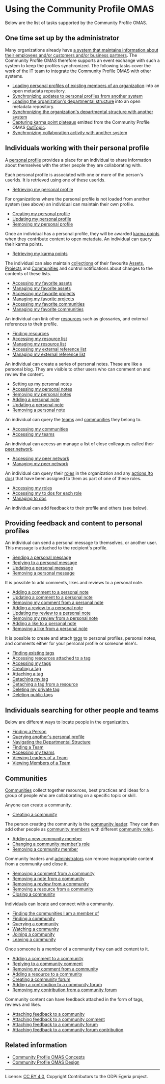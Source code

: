<!-- SPDX-License-Identifier: CC-BY-4.0 -->
<!-- Copyright Contributors to the ODPi Egeria project. -->

# Using the Community Profile OMAS

Below are the list of tasks supported by the Community Profile OMAS.

## One time set up by the administrator

Many organizations already have [a system that maintains information about their employees
and/or customers and/or business partners](../../../docs/concepts/server-capabilities/master-data-manager.md).
The Community Profile OMAS therefore supports an event exchange with such a system
to keep the profiles synchronized. 
The following tasks cover the work of the IT team to integrate the Community Profile
OMAS with other systems.

* [Loading personal profiles of existing members of an organization](loading-personal-profiles.md)
  into an open metadata repository.
* [Synchronizing updates to personal profiles from another system](synchronizing-personal-profiles.md)
* [Loading the organization's departmental structure](loading-departmental-structure.md)
  into an open metadata repository.
* [Synchronizing the organization's departmental structure with another system](synchronizing-departmental-structure.md)
* [Capturing karma point plateaus](capturing-karma-point-plateaus.md)
  emitted from the Community Profile OMAS [OutTopic](../../../docs/concepts/client-server/out-topic.md).
* [Synchronizing collaboration activity with another system](synchronizing-collaboration-activity.md)


## Individuals working with their personal profile

A [personal profile](../concepts/personal-profile.md) provides a place for
an individual to share information about themselves
with the other people they are collaborating with.

Each personal profile is associated with one or more of the person's userIds.
It is retrieved using one of these userIds.

* [Retrieving my personal profile](retrieving-my-personal-profile.md)

For organizations where the personal profile is not loaded from another system (see above)
an individual can maintain their own profile.

* [Creating my personal profile](creating-my-personal-profile.md)
* [Updating my personal profile](updating-my-personal-profile.md)
* [Removing my personal profile](removing-my-personal-profile.md)

Once an individual has a personal profile, they will be awarded [karma points](../concepts/karma-point.md)
when they contribute content to open metadata.  An individual can query their karma points.

* [Retrieving my karma points](retrieving-my-karma-points.md)

The individual can also maintain [collections](../concepts/favorite-things-collection.md) of their
favourite [Assets](../../../docs/concepts/assets), [Projects](../../../docs/concepts/projects)
and [Communities](../concepts/community.md) and control notifications
about changes to the contents of these lists.

* [Accessing my favorite assets](accessing-my-favorite-assets.md)
* [Managing my favorite assets](managing-my-favorite-assets.md)
* [Accessing my favorite projects](accessing-my-favorite-projects.md)
* [Managing my favorite projects](managing-my-favorite-projects.md)
* [Accessing my favorite communities](accessing-my-favorite-communities.md)
* [Managing my favorite communities](managing-my-favorite-communities.md)

An individual can link other [resources](../concepts/useful-resource.md) such as glossaries, and external references to their profile.

* [Finding resources](finding-a-resource.md)
* [Accessing my resource list](accessing-my-resource-list.md)
* [Managing my resource list](managing-my-resource-list.md)
* [Accessing my external reference list](accessing-my-external-references.md)
* [Managing my external reference list](managing-my-external-references.md)

An individual can create a series of personal notes.  These are like a personal blog.
They are visible to other users who can comment on and review the content.

* [Setting up my personal notes](setting-up-my-personal-notes.md)
* [Accessing my personal notes](accessing-my-personal-notes.md)
* [Removing my personal notes](removing-my-personal-notes.md)
* [Adding a personal note](adding-a-personal-note.md)
* [Updating a personal note](updating-a-personal-note.md)
* [Removing a personal note](removing-a-personal-note.md)

An individual can query the [teams](../../../docs/concepts/organizations/team.md) and
[communities](../concepts/community.md) they belong to.

* [Accessing my communities](accessing-my-communities.md)
* [Accessing my teams](accessing-my-teams.md)

An individual can access an manage a list of close colleagues
called their [peer network](../concepts/peer-network.md).

* [Accessing my peer network](../scenarios/accessing-my-peer-network.md)
* [Managing my peer network](../scenarios/managing-my-peer-network.md)

An individual can query their [roles](../concepts/personal-roles.md) in the organization
and any [actions (to dos)](../concepts/to-do.md)
that have been assigned to them as part of one of these roles.

* [Accessing my roles](accessing-my-roles.md)
* [Accessing my to dos for each role](accessing-my-to-dos.md)
* [Managing to dos](managing-a-to-do.md)

An individual can add feedback to their profile and others (see below).

## Providing feedback and content to personal profiles

An individual can send a personal message to themselves, or another user.
This message is attached to the recipient's profile.

* [Sending a personal message](sending-a-personal-message.md)
* [Replying to a personal message](replying-to-a-personal-message.md)
* [Updating a personal message](updating-a-personal-message.md)
* [Removing a personal message](removing-a-personal-message.md)

It is possible to add comments, likes and reviews to a personal note.

* [Adding a comment to a personal note](adding-a-comment-to-a-personal-note.md)
* [Updating a comment to a personal note](updating-a-comment.md)
* [Removing my comment from a personal note](removing-my-comment-from-a-personal-note.md)
* [Adding a review to a personal note](adding-a-review-to-a-personal-note.md)
* [Updating my review to a personal note](updating-my-review.md)
* [Removing my review from a personal note](removing-my-review.md)
* [Adding a like to a personal note](adding-a-like-to-a-personal-note.md)
* [Removing a like from a personal note](removing-my-like-from-a-personal-note.md)

It is possible to create and attach [tags](../concepts/tag.md) to
personal profiles, personal notes,
and comments either for your personal profile or someone else's.

* [Finding existing tags](finding-a-tag.md)
* [Accessing resources attached to a tag](accessing-tagged-resources.md)
* [Accessing my tags](accessing-my-tags.md)
* [Creating a tag](creating-a-tag.md)
* [Attaching a tag](attaching-a-tag.md)
* [Detaching my tag](detaching-my-tag.md)
* [Detaching a tag from a resource](detaching-a-tag.md)
* [Deleting my private tag](removing-my-tag.md)
* [Deleting public tags](removing-a-tag.md)

## Individuals searching for other people and teams

Below are different ways to locate people in the organization.

* [Finding a Person](finding-a-person.md)
* [Querying another's personal profile](querying-anothers-personal-profile.md)
* [Navigating the Departmental Structure](navigating-the-departmental-structure.md)
* [Finding a Team](finding-a-team.md)
* [Accessing my teams](accessing-my-teams.md)
* [Viewing Leaders of a Team](viewing-leaders-of-a-team.md)
* [Viewing Members of a Team](viewing-members-of-a-team.md)


## Communities

[Communities](../concepts/community.md) collect
together resources, best practices and ideas for a group of people
who are collaborating on a specific topic or skill.

Anyone can create a community.

* [Creating a community](creating-a-community.md)

The person creating the community is the [community leader](../concepts/community-leader.md).
They can then add other people as [community members](../concepts/community-member.md)
with different [community roles](../concepts/community-roles.md).

* [Adding a new community member](adding-a-new-community-member.md)
* [Changing a community member's role](changing-community-member-role.md)
* [Removing a community member](removing-a-community-member.md)

Community leaders and [administrators](../concepts/community-administrator.md)
can remove inappropriate content from a community and close it.

* [Removing a comment from a community](removing-a-community-comment.md)
* [Removing a note from a community](removing-a-community-note.md)
* [Removing a review from a community](removing-a-review.md)
* [Removing a resource from a community](removing-a-community-resource.md)
* [Closing a community](closing-a-community.md)

Individuals can locate and connect with a community.

* [Finding the communities I am a member of](accessing-my-communities.md)
* [Finding a community](finding-a-community.md)
* [Querying a community](querying-a-community.md)
* [Watching a community](watching-a-community.md)
* [Joining a community](joining-a-community.md)
* [Leaving a community](leaving-a-community.md)

Once someone is a member of a community they can add content to it.

* [Adding a comment to a community](adding-a-comment-to-a-community.md)
* [Replying to a community comment](replying-to-a-comment.md)
* [Removing my comment from a community](removing-my-comment-from-a-community.md)
* [Adding a resource to a community](adding-a-resource-to-a-resource-list.md)
* [Creating a community forum](creating-a-community-forum.md)
* [Adding a contribution to a community forum](adding-a-contribution-to-a-forum.md)
* [Removing my contribution from a community forum](removing-a-contribution-from-a-forum.md)

Community content can have feedback attached in the form of tags, reviews and likes.

* [Attaching feedback to a community](attaching-feedback-to-a-community.md)
* [Attaching feedback to a community comment](attaching-feedback-to-a-community-comment.md)
* [Attaching feedback to a community forum](attaching-feedback-to-a-community-forum.md)
* [Attaching feedback to a community forum contribution](attaching-feedback-to-a-community-forum-contribution.md)

## Related information

* [Community Profile OMAS Concepts](../concepts)
* [Community Profile OMAS Design](../design)

----
License: [CC BY 4.0](https://creativecommons.org/licenses/by/4.0/),
Copyright Contributors to the ODPi Egeria project.